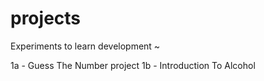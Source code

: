 # projects
Experiments to learn development ~

1a - Guess The Number project 
1b - Introduction To Alcohol
